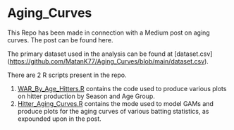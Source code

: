 # Aging_Curves

This Repo has been made in connection with a Medium post on aging curves. The post can be found here.

The primary dataset used in the analysis can be found at [dataset.csv] (https://github.com/MatanK77/Aging_Curves/blob/main/dataset.csv).

There are 2 R scripts present in the repo.
1) [WAR_By_Age_Hitters.R](https://github.com/MatanK77/Aging_Curves/blob/main/WAR_By_Age_Hitters.R) contains the code used to produce various plots on hitter production by Season and Age Group.
2) [Hitter_Aging_Curves.R](https://github.com/MatanK77/Aging_Curves/blob/main/Hitter_Aging_Curves.R) contains the mode used to model GAMs and produce plots for the aging curves of various batting statistics, as expounded upon in the post.
